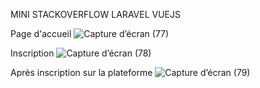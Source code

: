 MINI STACKOVERFLOW LARAVEL VUEJS

Page d'accueil
![Capture d’écran (77)](https://github.com/Rama093/Mini-Stackoverflow/assets/110291485/cce19f53-efbd-4860-b383-183d130fffd0)

Inscription
![Capture d’écran (78)](https://github.com/Rama093/Mini-Stackoverflow/assets/110291485/d14e9f99-5960-407f-b42d-a6cfd87ed0fb)

Après inscription sur la plateforme
![Capture d’écran (79)](https://github.com/Rama093/Mini-Stackoverflow/assets/110291485/79c4bac2-34ab-4674-a550-81149199293e)



